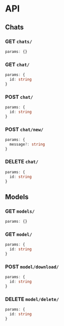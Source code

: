 # API

## Chats
### GET `chats/`
```typescript
params: {}
```
### GET `chat/`
```typescript
params: {
  id: string
}
```
### POST `chat/`
```typescript
params: {
  id: string
}
```
### POST `chat/new/`
```typescript
params: {
  message?: string
}
```
### DELETE `chat/`
```typescript
params: {
  id: string
}
```

## Models
### GET `models/`
```typescript
params: {}
```
### GET `model/`
```typescript
params: {
  id: string
}
```
### POST `model/download/`
```typescript
params: {
  id: string
}
```
### DELETE `model/delete/`
```typescript
params: {
  id: string
}
```
